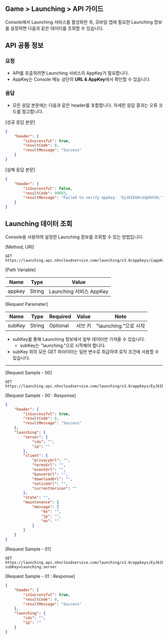 ## Game > Launching > API 가이드

Console에서 Launching 서비스를 활성화한 후, 모바일 앱에 필요한 Launching 정보를 설정하면 다음과 같은 데이터를 조회할 수 있습니다.

## API 공통 정보

### 요청

* API를 호출하려면 Launching 서비스의 AppKey가 필요합니다.
* AppKey는 Console 메뉴 상단의 **URL & AppKey**에서 확인할 수 있습니다.

### 응답

* 모든 응답 본문에는 다음과 같은 header를 포함합니다. 자세한 응답 결과는 오류 코드를 참고합니다.

[성공 응답 본문]
```json
{
    "header": {
        "isSuccessful": true,
        "resultCode": 0,
        "resultMessage": "Success"
    }
}
```

[실패 응답 본문]
```json
{
    "header": {
        "isSuccessful": false,
        "resultCode": 90003,
        "resultMessage": "Failed to verify appkey. 'EyJ6IEGKv1dpDVCHc'"
    }
}
```


## Launching 데이터 조회

Console을 사용하여 설정한 Launching 정보를 조회할 수 있는 방법입니다.

[Method, URI]

```
GET https://launching.api.nhncloudservice.com/launching/v3.0/appkeys/{appKey}/configurations
```

[Path Variable]

| Name     | Type    | Value                   |
| ------ | ------ | -------------------- |
| appkey | String | Launching 서비스 AppKey |

[Request Parameter]

| Name     | Type    | Required | Value | Note |
| ------ | ------ | --- |-------------------- | --- |
| subKey | String | Optional | 서브 키 | "launching."으로 시작 |

* subKey를 통해 Launching 정보에서 일부 데이터만 가져올 수 있습니다.
    * subKey는 "launching."으로 시작해야 합니다.
* subKey 외의 모든 GET 파라미터는 일반 변수로 취급하여 로직 조건에 사용할 수 있습니다.

---

[Request Sample - 00]

```
GET https://launching.api.nhncloudservice.com/launching/v3.0/appkeys/EyJ6IEGKv1pDVCHc/configurations
```

[Request Sample - 00 : Response]

```json
{
    "header": {
        "isSuccessful": true,
        "resultCode": 0,
        "resultMessage": "Success"
    },
    "launching": {
        "server": {
            "cds": "",
            "ip": ""
        },
        "client": {
            "privacyUrl": "",
            "termsUrl": "",
            "eventUrl": "",
            "bannerUrl": "",
            "downloadUrl": "",
            "noticeUrl": "",
            "currentVersion": ""
        },
        "state": "",
        "maintenance": {
            "message": {
                "ko": "",
                "jp": "",
                "en": ""
            }
        }
    }
}
```

[Request Sample - 01]

```
GET https://launching.api.nhncloudservice.com/launching/v3.0/appkeys/EyJ6IEGKv1pDVCHc/configurations?subKey=launching.server
```

[Request Sample - 01 : Response]

```json
{
    "header": {
        "isSuccessful": true,
        "resultCode": 0,
        "resultMessage": "Success"
    },
    "launching": {
        "cds": "",
        "ip": ""
    }
}
```
